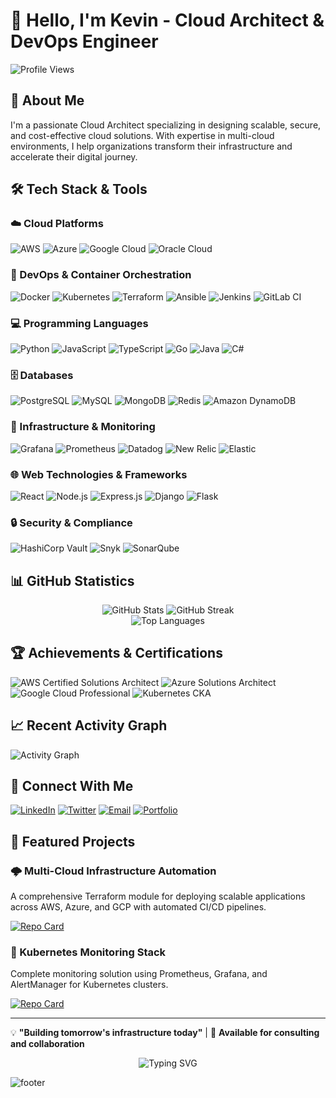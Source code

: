 # 👋 Hello, I'm Kevin - Cloud Architect & DevOps Engineer

![Profile Views](https://komarev.com/ghpvc/?username=cloudarchitectgithub&color=blue&style=flat-square)

## 🚀 About Me
I'm a passionate Cloud Architect specializing in designing scalable, secure, and cost-effective cloud solutions. With expertise in multi-cloud environments, I help organizations transform their infrastructure and accelerate their digital journey.

## 🛠️ Tech Stack & Tools

### ☁️ Cloud Platforms
![AWS](https://img.shields.io/badge/AWS-232F3E?style=for-the-badge&logo=amazon-aws&logoColor=white)
![Azure](https://img.shields.io/badge/Microsoft_Azure-0089D0?style=for-the-badge&logo=microsoft-azure&logoColor=white)
![Google Cloud](https://img.shields.io/badge/Google_Cloud-4285F4?style=for-the-badge&logo=google-cloud&logoColor=white)
![Oracle Cloud](https://img.shields.io/badge/Oracle_Cloud-F80000?style=for-the-badge&logo=oracle&logoColor=white)

### 🐳 DevOps & Container Orchestration
![Docker](https://img.shields.io/badge/Docker-2496ED?style=for-the-badge&logo=docker&logoColor=white)
![Kubernetes](https://img.shields.io/badge/Kubernetes-326CE5?style=for-the-badge&logo=kubernetes&logoColor=white)
![Terraform](https://img.shields.io/badge/Terraform-623CE4?style=for-the-badge&logo=terraform&logoColor=white)
![Ansible](https://img.shields.io/badge/Ansible-EE0000?style=for-the-badge&logo=ansible&logoColor=white)
![Jenkins](https://img.shields.io/badge/Jenkins-D24939?style=for-the-badge&logo=jenkins&logoColor=white)
![GitLab CI](https://img.shields.io/badge/GitLab_CI-FC6D26?style=for-the-badge&logo=gitlab&logoColor=white)

### 💻 Programming Languages
![Python](https://img.shields.io/badge/Python-3776AB?style=for-the-badge&logo=python&logoColor=white)
![JavaScript](https://img.shields.io/badge/JavaScript-F7DF1E?style=for-the-badge&logo=javascript&logoColor=black)
![TypeScript](https://img.shields.io/badge/TypeScript-007ACC?style=for-the-badge&logo=typescript&logoColor=white)
![Go](https://img.shields.io/badge/Go-00ADD8?style=for-the-badge&logo=go&logoColor=white)
![Java](https://img.shields.io/badge/Java-ED8B00?style=for-the-badge&logo=openjdk&logoColor=white)
![C#](https://img.shields.io/badge/C%23-239120?style=for-the-badge&logo=c-sharp&logoColor=white)

### 🗄️ Databases
![PostgreSQL](https://img.shields.io/badge/PostgreSQL-316192?style=for-the-badge&logo=postgresql&logoColor=white)
![MySQL](https://img.shields.io/badge/MySQL-005C84?style=for-the-badge&logo=mysql&logoColor=white)
![MongoDB](https://img.shields.io/badge/MongoDB-4EA94B?style=for-the-badge&logo=mongodb&logoColor=white)
![Redis](https://img.shields.io/badge/Redis-DC382D?style=for-the-badge&logo=redis&logoColor=white)
![Amazon DynamoDB](https://img.shields.io/badge/Amazon%20DynamoDB-4053D6?style=for-the-badge&logo=Amazon%20DynamoDB&logoColor=white)

### 🔧 Infrastructure & Monitoring
![Grafana](https://img.shields.io/badge/Grafana-F46800?style=for-the-badge&logo=grafana&logoColor=white)
![Prometheus](https://img.shields.io/badge/Prometheus-E6522C?style=for-the-badge&logo=prometheus&logoColor=white)
![Datadog](https://img.shields.io/badge/Datadog-632CA6?style=for-the-badge&logo=datadog&logoColor=white)
![New Relic](https://img.shields.io/badge/New%20Relic-008C99?style=for-the-badge&logo=newrelic&logoColor=white)
![Elastic](https://img.shields.io/badge/Elastic-005571?style=for-the-badge&logo=elastic&logoColor=white)

### 🌐 Web Technologies & Frameworks
![React](https://img.shields.io/badge/React-20232A?style=for-the-badge&logo=react&logoColor=61DAFB)
![Node.js](https://img.shields.io/badge/Node.js-43853D?style=for-the-badge&logo=node.js&logoColor=white)
![Express.js](https://img.shields.io/badge/Express.js-404D59?style=for-the-badge&logo=express&logoColor=white)
![Django](https://img.shields.io/badge/Django-092E20?style=for-the-badge&logo=django&logoColor=white)
![Flask](https://img.shields.io/badge/Flask-000000?style=for-the-badge&logo=flask&logoColor=white)

### 🔒 Security & Compliance
![HashiCorp Vault](https://img.shields.io/badge/Vault-000000?style=for-the-badge&logo=vault&logoColor=white)
![Snyk](https://img.shields.io/badge/Snyk-4C4A73?style=for-the-badge&logo=snyk&logoColor=white)
![SonarQube](https://img.shields.io/badge/SonarQube-4E9BCD?style=for-the-badge&logo=sonarqube&logoColor=white)

## 📊 GitHub Statistics

<div align="center">
  <img src="https://github-readme-stats.vercel.app/api?username=cloudarchitectgithub&show_icons=true&theme=radical&hide_border=true&count_private=true" alt="GitHub Stats" />
  <img src="https://github-readme-streak-stats.herokuapp.com/?user=cloudarchitectgithub&theme=radical&hide_border=true" alt="GitHub Streak" />
</div>

<div align="center">
  <img src="https://github-readme-stats.vercel.app/api/top-langs/?username=cloudarchitectgithub&layout=compact&theme=radical&hide_border=true" alt="Top Languages" />
</div>

## 🏆 Achievements & Certifications

![AWS Certified Solutions Architect](https://img.shields.io/badge/AWS-Solutions_Architect-FF9900?style=for-the-badge&logo=amazon-aws&logoColor=white)
![Azure Solutions Architect](https://img.shields.io/badge/Azure-Solutions_Architect-0078D4?style=for-the-badge&logo=microsoft-azure&logoColor=white)
![Google Cloud Professional](https://img.shields.io/badge/GCP-Professional_Cloud_Architect-4285F4?style=for-the-badge&logo=google-cloud&logoColor=white)
![Kubernetes CKA](https://img.shields.io/badge/Kubernetes-CKA_Certified-326CE5?style=for-the-badge&logo=kubernetes&logoColor=white)

## 📈 Recent Activity Graph
![Activity Graph](https://github-readme-activity-graph.vercel.app/graph?username=cloudarchitectgithub&theme=react-dark&hide_border=true)

## 🤝 Connect With Me

[![LinkedIn](https://img.shields.io/badge/LinkedIn-0077B5?style=for-the-badge&logo=linkedin&logoColor=white)](https://linkedin.com/in/yourprofile)
[![Twitter](https://img.shields.io/badge/Twitter-1DA1F2?style=for-the-badge&logo=twitter&logoColor=white)](https://twitter.com/yourhandle)
[![Email](https://img.shields.io/badge/Email-D14836?style=for-the-badge&logo=gmail&logoColor=white)](mailto:your.email@example.com)
[![Portfolio](https://img.shields.io/badge/Portfolio-000000?style=for-the-badge&logo=About.me&logoColor=white)](https://yourportfolio.com)

## 💼 Featured Projects

### 🌩️ Multi-Cloud Infrastructure Automation
A comprehensive Terraform module for deploying scalable applications across AWS, Azure, and GCP with automated CI/CD pipelines.

[![Repo Card](https://github-readme-stats.vercel.app/api/pin/?username=cloudarchitectgithub&repo=multi-cloud-terraform&theme=radical&hide_border=true)](https://github.com/cloudarchitectgithub/multi-cloud-terraform)

### 🔧 Kubernetes Monitoring Stack
Complete monitoring solution using Prometheus, Grafana, and AlertManager for Kubernetes clusters.

[![Repo Card](https://github-readme-stats.vercel.app/api/pin/?username=cloudarchitectgithub&repo=k8s-monitoring-stack&theme=radical&hide_border=true)](https://github.com/cloudarchitectgithub/k8s-monitoring-stack)

---

💡 **"Building tomorrow's infrastructure today"** | 📍 **Available for consulting and collaboration**

<div align="center">
  <img src="https://readme-typing-svg.herokuapp.com?font=Fira+Code&pause=1000&color=F75C7E&width=435&lines=Cloud+Architect+%26+DevOps+Engineer;AWS+%7C+Azure+%7C+GCP+Expert;Kubernetes+%26+Docker+Specialist;Infrastructure+as+Code+Enthusiast" alt="Typing SVG" />
</div>

![footer](https://github.com/cloudarchitectgithub/cloudarchitectgithub/blob/output/github-contribution-grid-snake.svg)

